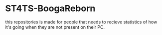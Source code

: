 # ST4TS-BoogaReborn
this repositories is made for people that needs to recieve statistics of how it's going when they are not present on their PC.
